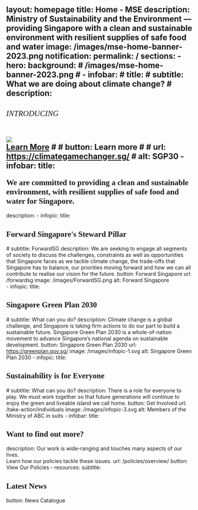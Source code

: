 layout: homepage
title: Home - MSE
description: Ministry of Sustainability and the Environment — providing Singapore with a clean and sustainable environment with resilient supplies of safe food and water
image: /images/mse-home-banner-2023.png
notification: 
permalink: /
sections:
    - hero:
        background: 
        # /images/mse-home-banner-2023.png
    # - infobar:
    #     title: 
        # subtitle: What we are doing about climate change?
        # description: <b><h6 style="font-family:'Cabin'">INTRODUCING<br></h6></b><a href="https://www.greenplan.gov.sg/"><img src="/images/sgplogo.png"></a><br><a class="button_sgp30" href="https://www.greenplan.gov.sg/" alt="">Learn More</a>
    #     # button: Learn more
    #     # url: https://climategamechanger.sg/
    #     alt: SGP30
    - infobar:
        title: <h2 style="font-family:'Cabin';margin-top:1em;">We are committed to providing a clean and sustainable environment, with resilient supplies of safe food and water for Singapore.</h2>
        description:
    - infopic:
         title: <h2 style="font-family:'Cabin'">Forward Singapore's Steward Pillar</h2>
        # subtitle: ForwardSG
         description: We are seeking to engage all segments of society to discuss the challenges, constraints as well as opportunities that Singapore faces as we tackle climate change, the trade-offs that Singapore has to balance, our priorities moving forward and how we can all contribute to realise our vision for the future.
         button: Forward Singapore
         url: /forwardsg
         image: /images/ForwardSG.png
         alt: Forward Singapore       
    - infopic:
        title: <h2 style="font-family:'Cabin'">Singapore Green Plan 2030</h2>
        # subtitle: What can you do?
        description: Climate change is a global challenge, and Singapore is taking firm actions to do our part to build a sustainable future. Singapore Green Plan 2030 is a whole-of-nation movement to advance Singapore’s national agenda on sustainable development.
        button: Singapore Green Plan 2030
        url: https://greenplan.gov.sg/
        image: /images/infopic-1.svg
        alt: Singapore Green Plan 2030
    - infopic:
        title: <h2 style="font-family:'Cabin'">Sustainability is for Everyone</h2>
        # subtitle: What can you do?
        description: There is a role for everyone to play. We must work together so that future generations will continue to enjoy the green and liveable island we call home.
        button: Get Involved
        url: /take-action/individuals
        image: /images/infopic-3.svg
        alt: Members of the Ministry of ABC in suits
    - infobar:
        title: <h2 style="font-family:'Cabin'">Want to find out more?</h2>
        description: Our work is wide-ranging and touches many aspects of our lives. <br>Learn how our policies tackle these issues.
        url: /policies/overview/
        button: View Our Policies
    - resources:
        subtitle: <h2 style="font-family:'Cabin'">Latest News</h2>
        button: News Catalogue
---
